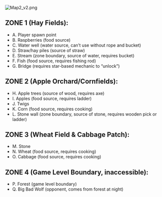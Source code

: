 ![Map2_v2.png](https://github.com/csu-hci-projects/CathT_CardosoV/blob/main/HW2%20Planning/Map2_v2.png)

## ZONE 1 (Hay Fields):
   - A.	Player spawn point
   - B.	Raspberries (food source)
   - C.	Water well (water source, can’t use without rope and bucket)
   - D.	Straw/hay piles (source of straw)
   - E.	Stream (zone boundary, source of water, requires bucket)
   - F.	Fish (food source, requires fishing rod)
   - G.	Bridge (requires star-based mechanic to “unlock”)
## ZONE 2 (Apple Orchard/Cornfields):
   - H.	Apple trees (source of wood, requires axe)
   - I.	Apples (food source, requires ladder)
   - J.	Twigs
   - K.	Corn (food source, requires cooking)
   - L.	Stone wall (zone boundary, source of stone, requires wooden pick or ladder)
## ZONE 3 (Wheat Field & Cabbage Patch):
   - M.	Stone
   - N.	Wheat (food source, requires cooking)
   - O.	Cabbage (food source, requires cooking)
## ZONE 4 (Game Level Boundary, inaccessible):
   - P.	Forest (game level boundary)
   - Q.	Big Bad Wolf (opponent, comes from forest at night)
